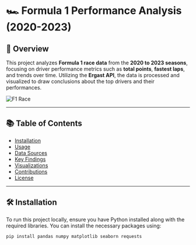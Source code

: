 # 🏎️ Formula 1 Performance Analysis (2020-2023)

## 📖 Overview

This project analyzes **Formula 1 race data** from the **2020 to 2023 seasons**, focusing on driver performance metrics such as **total points**, **fastest laps**, and trends over time. Utilizing the **Ergast API**, the data is processed and visualized to draw conclusions about the top drivers and their performances.

![F1 Race](https://staticfanpage.akamaized.net/wp-content/uploads/sites/27/2024/07/Formula-1-oggi-GP-Silverstone-F1-diretta-live-tempo-reale-gara-partenza-orario-TV-TV8-dove-vedere-quando-posizione-Ferrari-aggiornamenti-classifiche-ordine-arrivo.jpg)

---

## 📚 Table of Contents

- [Installation](#installation)
- [Usage](#usage)
- [Data Sources](#data-sources)
- [Key Findings](#key-findings)
- [Visualizations](#visualizations)
- [Contributions](#contributions)
- [License](#license)

---

## 🛠️ Installation

To run this project locally, ensure you have Python installed along with the required libraries. You can install the necessary packages using:

```bash
pip install pandas numpy matplotlib seaborn requests
